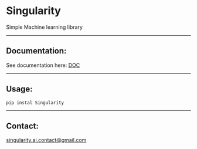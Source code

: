 # Singularity
  Simple Machine learning library

------------------------------------------------------------------------

## Documentation:

See documentation here: [DOC](DOC/DOC.md)

------------------------------------------------------------------------

## Usage:

```pip instal Singularity```

------------------------------------------------------------------------

## Contact:

singularity.ai.contact@gmail.com
